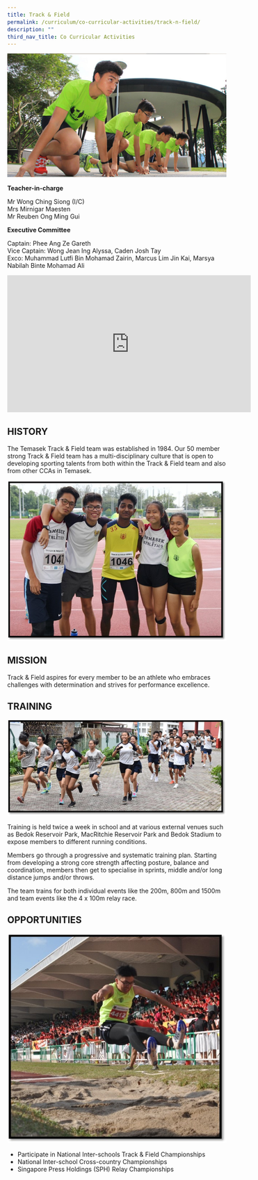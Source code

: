 ```yaml
---
title: Track & Field
permalink: /curriculum/co-curricular-activities/track-n-field/
description: ""
third_nav_title: Co Curricular Activities
---
```

![banner-athletics.jpg](/images/banner-athletics.jpg)

**Teacher-in-charge**  

Mr Wong Ching Siong (I/C)  
Mrs Mirnigar Maesten  
Mr Reuben Ong Ming Gui  
  
**Executive Committee**


Captain: Phee Ang Ze Gareth  
Vice Captain: Wong Jean Ing Alyssa, Caden Josh Tay  
Exco: Muhammad Lutfi Bin Mohamad Zairin, Marcus Lim Jin Kai, Marsya Nabilah Binte Mohamad Ali


<iframe width="560" height="315" src="https://www.youtube.com/embed/36G-L6Fqr7s" title="YouTube video player" frameborder="0" allow="accelerometer; autoplay; clipboard-write; encrypted-media; gyroscope; picture-in-picture" allowfullscreen></iframe>

## HISTORY


The Temasek Track & Field team was established in 1984. Our 50 member strong Track & Field team has a multi-disciplinary culture that is open to developing sporting talents from both within the Track & Field team and also from other CCAs in Temasek.  
  
![track1.jpg](/images/track1.jpg)

## MISSION


Track & Field aspires for every member to be an athlete who embraces challenges with determination and strives for performance excellence.

## TRAINING


![track2.jpg](/images/track2.jpg)  
  
Training is held twice a week in school and at various external venues such as Bedok Reservoir Park, MacRitchie Reservoir Park and Bedok Stadium to expose members to different running conditions.  
  
Members go through a progressive and systematic training plan. Starting from developing a strong core strength affecting posture, balance and coordination, members then get to specialise in sprints, middle and/or long distance jumps and/or throws.  
  
The team trains for both individual events like the 200m, 800m and 1500m and team events like the 4 x 100m relay race.

## OPPORTUNITIES


![track 3.jpg](/images/track3.jpg)

  

*   Participate in National Inter-schools Track & Field Championships
*   National Inter-school Cross-country Championships 
*   Singapore Press Holdings (SPH) Relay Championships